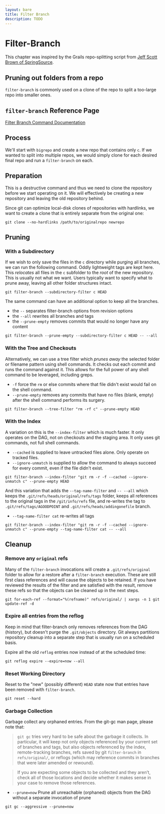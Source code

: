 ```yaml
---
layout: bare
title: Filter Branch
description: TODO
---
```


# Filter-Branch
This chapter was inspired by the Grails repo-splitting script from [Jeff Scott Brown of SpringSource](http://www.springsource.com/people/jbrown).

## Pruning out folders from a repo
`filter-branch` is commonly used on a clone of the repo to split a too-large repo into smaller ones.

## `filter-branch` Reference Page

[Filter Branch Command Documentation](http://www.kernel.org/pub/software/scm/git/docs/git-filter-branch.html)


## Process
We'll start with `bigrepo` and create a new repo that contains only `c`. If we wanted to split into multiple repos, we would simply clone for each desired final repo and run a `filter-branch` on each.


## Preparation
This is a destructive command and thus we need to clone the repository before we start operating on it. We will effectively be creating a new repository and leaving the old repository behind.

Since git can optimize local-disk clones of repositories with hardlinks, we want to create a clone that is entirely separate from the original one:


    git clone --no-hardlinks /path/to/originalrepo newrepo


## Pruning

### With a Subdirectory

If we wish to only save the files in the `c` directory while purging all branches, we can run the following command. Oddly lightweight tags are kept here. This _relocates_ all files in the `c` subfolder to the _root_ of the new repository. This is usually not what we want. Users typically want to specify what to prune away, leaving all other folder structures intact.


    git filter-branch --subdirectory-filter c HEAD


The same command can have an additional option to keep all the branches.

* the `--` separates filter-branch options from revision options
* the `--all` rewrites all branches and tags
* the `--prune-empty` removes commits that would no longer have any content


`git filter-branch --prune-empty --subdirectory-filter c HEAD -- --all`


### With the Tree and Checkouts

Alternatively, we can use a tree filter which _prunes away_ the selected folder or filename pattern using shell commands. It checks out each commit and runs the command against it. This allows for the full power of any shell command to be leveraged, including greps.

* `-f` force the `rm` or else commits where that file didn't exist would fail on the shell command.
* `--prune-empty` removes any commits that have no files (blank, empty) after the shell command performs its surgery.


`git filter-branch --tree-filter "rm -rf c" --prune-empty HEAD`


### With the Index

A variation on this is the `--index-filter` which is much faster. It only operates on the DAG, not on checkouts and the staging area. It only uses git commands, not full shell commands.

* `--cached` is supplied to leave untracked files alone. Only operate on tracked files.
* `--ignore-unmatch` is supplied to allow the command to always succeed for every commit, even if the file didn't exist.


`git filter-branch --index-filter "git rm -r -f --cached --ignore-unmatch c" --prune-empty HEAD`


And this variation that adds the `--tag-name-filter` and `-- --all` which keeps the `.git/refs/heads/original/refs/tags` folder, keeps all references to the original tags in the `/git/info/refs` file, and re-writes the tag to `.git/refs/tags/AGOODPOINT` and `.git/refs/heads/addingonefile` branch.

* `--tag-name-filter cat` re-writes all tags


`git filter-branch --index-filter "git rm -r -f --cached --ignore-unmatch c" --prune-empty --tag-name-filter cat -- --all`


## Cleanup

### Remove any `original` refs

Many of the `filter-branch` invocations will create a `.git/refs/original` folder to allow for a restore after a `filter-branch` execution. These are still first class references and will cause the objects to be retained. If you have reviewed the results of the filter and are satisfied with the result, remove these refs so that the objects can be cleaned up in the next steps.

`git for-each-ref --format="%(refname)" refs/original/ | xargs -n 1 git update-ref -d`


### Expire all entries from the reflog

Keep in mind that filter-branch only removes references from the DAG (history), but doesn't purge the `.git/objects` directory. Git always partitions repository cleanup into a separate step that is usually run on a scheduled basis.

Expire all the old `reflog` entries now instead of at the scheduled time:

    git reflog expire --expire=now --all


### Reset Working Directory

Reset to the "new" (possibly different) `HEAD` state now that entries have been removed with `filter-branch`.

    git reset --hard


### Garbage Collection

Garbage collect any orphaned entries. From the git-gc man page, please note that:

> `git gc` tries very hard to be safe about the garbage it collects. In particular, it will keep not only objects referenced by your current set of branches and tags, but also objects referenced by the index, remote-tracking branches, refs saved by git `filter-branch` in `refs/original/`, or reflogs (which may reference commits in branches that were later amended or rewound).

> If you are expecting some objects to be collected and they aren’t, check all of those locations and decide whether it makes sense in your case to remove those references.

* `--prune=now` Prune all unreachable (orphaned) objects from the DAG without a separate invocation of prune

`git gc --aggressive --prune=now`
    

